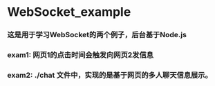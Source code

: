 # WebSocket_example

### 这是用于学习WebSocket的两个例子，后台基于Node.js
### exam1: 网页1的点击时间会触发向网页2发信息
### exam2: ./chat 文件中，实现的是基于网页的多人聊天信息展示。

